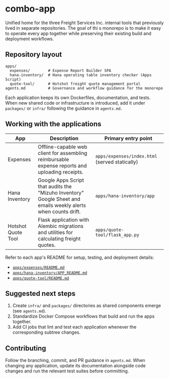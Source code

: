 # combo-app

Unified home for the three Freight Services Inc. internal tools that previously lived in separate repositories. The goal of thi
s monorepo is to make it easy to operate every app together while preserving their existing build and deployment workflows.

## Repository layout

```text
apps/
  expenses/        # Expense Report Builder SPA
  hana-inventory/  # Hana operating table inventory checker (Apps Script)
  quote-tool/      # Hotshot freight quote management portal
agents.md          # Governance and workflow guidance for the monorepo
```

Each application keeps its own Dockerfiles, documentation, and tests. When new shared code or infrastructure is introduced, add
 it under `packages/` or `infra/` following the guidance in `agents.md`.

## Working with the applications

| App | Description | Primary entry point |
| --- | ----------- | ------------------- |
| Expenses | Offline-capable web client for assembling reimbursable expense reports and uploading receipts. | `apps/expenses/index.html` (served statically) |
| Hana Inventory | Google Apps Script that audits the "Mizuho Inventory" Google Sheet and emails weekly alerts when counts drift. | `apps/hana-inventory/app` |
| Hotshot Quote Tool | Flask application with Alembic migrations and utilities for calculating freight quotes. | `apps/quote-tool/flask_app.py` |

Refer to each app's README for setup, testing, and deployment details:

- [`apps/expenses/README.md`](apps/expenses/README.md)
- [`apps/hana-inventory/APP_README.md`](apps/hana-inventory/APP_README.md)
- [`apps/quote-tool/README.md`](apps/quote-tool/README.md)

## Suggested next steps

1. Create `infra/` and `packages/` directories as shared components emerge (see `agents.md`).
2. Standardize Docker Compose workflows that build and run the apps together.
3. Add CI jobs that lint and test each application whenever the corresponding subtree changes.

## Contributing

Follow the branching, commit, and PR guidance in `agents.md`. When changing any application, update its documentation alongside
code changes and run the relevant test suites before committing.
